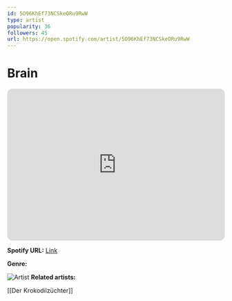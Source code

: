 ```yaml
---
id: 5O96KhEf73NCSkeORu9RwW
type: artist
popularity: 36
followers: 45
url: https://open.spotify.com/artist/5O96KhEf73NCSkeORu9RwW
---
```

# Brain

<iframe style="border-radius:12px" src="https://open.spotify.com/embed/artist/5O96KhEf73NCSkeORu9RwW" width="100%" height="352" frameBorder="0" allowfullscreen="" allow="autoplay; clipboard-write; encrypted-media; fullscreen; picture-in-picture" loading="lazy"></iframe>

**Spotify URL:** [Link](https://open.spotify.com/artist/5O96KhEf73NCSkeORu9RwW)

**Genre:** 

![Artist](https://i.scdn.co/image/ab67616d0000b273e2d96c76c01e77d3dd730f96)
**Related artists:**

[[Der Krokodilzüchter]]
